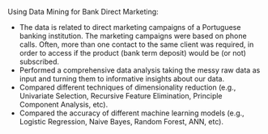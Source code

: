 
Using Data Mining for Bank Direct Marketing:
- The data is related to direct marketing campaigns of a Portuguese banking institution. The marketing campaigns were based on phone calls. Often, more than one contact to the same client was required, in order to access if the product (bank term deposit) would be (or not) subscribed.
- Performed a comprehensive data analysis taking the messy raw data as input and turning them to informative insights about our data.
- Compared different techniques of dimensionality reduction (e.g., Univariate Selection, Recursive Feature Elimination, Principle Component Analysis, etc).
- Compared the accuracy of different machine learning models (e.g., Logistic Regression, Naive Bayes, Random Forest, ANN, etc).
